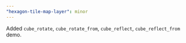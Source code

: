 ```yaml
---
"hexagon-tile-map-layer": minor
---
```


Added `cube_rotate`, `cube_rotate_from`, `cube_reflect`, `cube_reflect_from` demo.
